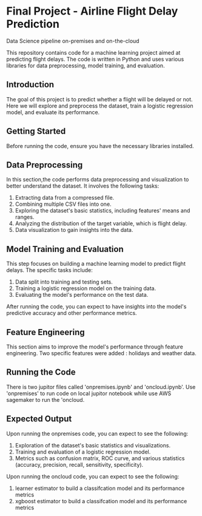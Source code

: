# Final Project - Airline Flight Delay Prediction
Data Science pipeline on-premises and on-the-cloud

This repository contains code for a machine learning project aimed at predicting flight delays. The code is written in Python and uses various libraries for data preprocessing, model training, and evaluation.

## Introduction
The goal of this project is to predict whether a flight will be delayed or not. Here we will explore and preprocess the dataset, train a logistic regression model, and evaluate its performance.

## Getting Started
Before running the code, ensure you have the necessary libraries installed. 

## Data Preprocessing
In this section,the code performs data preprocessing and visualization to better understand the dataset. It involves the following tasks:

1. Extracting data from a compressed file.
2. Combining multiple CSV files into one.
3. Exploring the dataset's basic statistics, including features' means and ranges.
4. Analyzing the distribution of the target variable, which is flight delay.
5. Data visualization to gain insights into the data.

## Model Training and Evaluation
This step focuses on building a machine learning model to predict flight delays. The specific tasks include:
1. Data split into training and testing sets.
2. Training a logistic regression model on the training data.
3. Evaluating the model's performance on the test data.

After running the code, you can expect to have insights into the model's predictive accuracy and other performance metrics.

## Feature Engineering
This section aims to improve the model's performance through feature engineering. Two specific features were added : holidays and weather data.

## Running the Code
There is two jupitor files called 'onpremises.ipynb' and 'oncloud.ipynb'. Use 'onpremises' to run code on local jupitor notebook while use AWS sagemaker to run the 'oncloud.

## Expected Output
Upon running the onpremises code, you can expect to see the following:
1. Exploration of the dataset's basic statistics and visualizations.
2. Training and evaluation of a logistic regression model.
3. Metrics such as confusion matrix, ROC curve, and various statistics (accuracy, precision, recall, sensitivity, specificity).
   
Upon running the oncloud code, you can expect to see the following:
1. learner estimator to build a classifcation model and its performance metrics
2. xgboost estimator to build a classifcation model and its performance metrics
